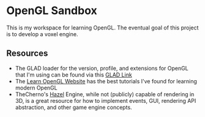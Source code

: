 # OpenGL Sandbox

This is my workspace for learning OpenGL. The eventual goal of this project is to develop a voxel engine.

## Resources
- The GLAD loader for the version, profile, and extensions for OpenGL that I'm using can be found via this [GLAD Link](http://glad.dav1d.de/#profile=core&api=gl%3D3.3&api=gles1%3Dnone&api=gles2%3Dnone&api=glsc2%3Dnone&extensions=GL_ARB_direct_state_access&extensions=GL_ARB_texture_cube_map_array&extensions=GL_KHR_debug&language=c&specification=gl&loader=on)
- The [Learn OpenGL Website](learnopengl.com) has the best tutorials I've found for learning modern OpenGL
- TheCherno's [Hazel](https://github.com/TheCherno/Hazel) Engine, while not (publicly) capable of rendering in 3D, is a great resource for how to implement events, GUI, rendering API abstraction, and other game engine concepts.